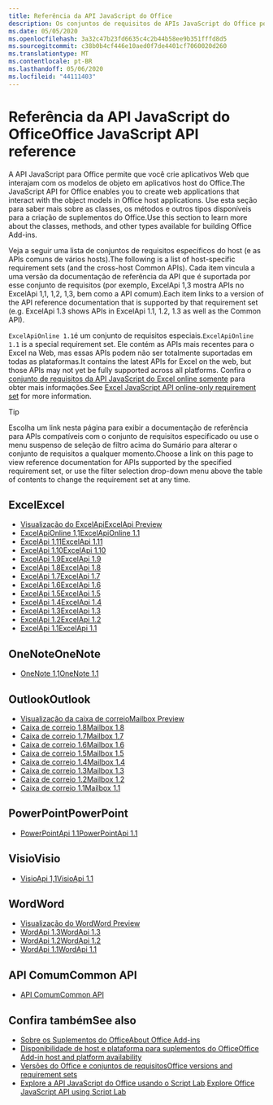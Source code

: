 ```yaml
---
title: Referência da API JavaScript do Office
description: Os conjuntos de requisitos de APIs JavaScript do Office por host.
ms.date: 05/05/2020
ms.openlocfilehash: 3a32c47b23fd6635c4c2b44b58ee9b351fffd8d5
ms.sourcegitcommit: c38b0b4cf446e10aed0f7de4401cf7060020d260
ms.translationtype: MT
ms.contentlocale: pt-BR
ms.lasthandoff: 05/06/2020
ms.locfileid: "44111403"
---
```

# <a name="office-javascript-api-reference"></a><span data-ttu-id="ce324-103">Referência da API JavaScript do Office</span><span class="sxs-lookup"><span data-stu-id="ce324-103">Office JavaScript API reference</span></span>

<span data-ttu-id="ce324-104">A API JavaScript para Office permite que você crie aplicativos Web que interajam com os modelos de objeto em aplicativos host do Office.</span><span class="sxs-lookup"><span data-stu-id="ce324-104">The JavaScript API for Office enables you to create web applications that interact with the object models in Office host applications.</span></span> <span data-ttu-id="ce324-105">Use esta seção para saber mais sobre as classes, os métodos e outros tipos disponíveis para a criação de suplementos do Office.</span><span class="sxs-lookup"><span data-stu-id="ce324-105">Use this section to learn more about the classes, methods, and other types available for building Office Add-ins.</span></span>

<span data-ttu-id="ce324-106">Veja a seguir uma lista de conjuntos de requisitos específicos do host (e as APIs comuns de vários hosts).</span><span class="sxs-lookup"><span data-stu-id="ce324-106">The following is a list of host-specific requirement sets (and the cross-host Common APIs).</span></span> <span data-ttu-id="ce324-107">Cada item vincula a uma versão da documentação de referência da API que é suportada por esse conjunto de requisitos (por exemplo, ExcelApi 1,3 mostra APIs no ExcelApi 1,1, 1,2, 1,3, bem como a API comum).</span><span class="sxs-lookup"><span data-stu-id="ce324-107">Each item links to a version of the API reference documentation that is supported by that requirement set (e.g. ExcelApi 1.3 shows APIs in ExcelApi 1.1, 1.2, 1.3 as well as the Common API).</span></span>

<span data-ttu-id="ce324-108">`ExcelApiOnline 1.1`é um conjunto de requisitos especiais.</span><span class="sxs-lookup"><span data-stu-id="ce324-108">`ExcelApiOnline 1.1` is a special requirement set.</span></span> <span data-ttu-id="ce324-109">Ele contém as APIs mais recentes para o Excel na Web, mas essas APIs podem não ser totalmente suportadas em todas as plataformas.</span><span class="sxs-lookup"><span data-stu-id="ce324-109">It contains the latest APIs for Excel on the web, but those APIs may not yet be fully supported across all platforms.</span></span> <span data-ttu-id="ce324-110">Confira o [conjunto de requisitos da API JavaScript do Excel online somente](/office/dev/add-ins/reference/requirement-sets/excel-api-online-requirement-set) para obter mais informações.</span><span class="sxs-lookup"><span data-stu-id="ce324-110">See [Excel JavaScript API online-only requirement set](/office/dev/add-ins/reference/requirement-sets/excel-api-online-requirement-set) for more information.</span></span>

> [!TIP]
> <span data-ttu-id="ce324-111">Escolha um link nesta página para exibir a documentação de referência para APIs compatíveis com o conjunto de requisitos especificado ou use o menu suspenso de seleção de filtro acima do Sumário para alterar o conjunto de requisitos a qualquer momento.</span><span class="sxs-lookup"><span data-stu-id="ce324-111">Choose a link on this page to view reference documentation for APIs supported by the specified requirement set, or use the filter selection drop-down menu above the table of contents to change the requirement set at any time.</span></span>

## <a name="excel"></a><span data-ttu-id="ce324-112">Excel</span><span class="sxs-lookup"><span data-stu-id="ce324-112">Excel</span></span>

- [<span data-ttu-id="ce324-113">Visualização do ExcelApi</span><span class="sxs-lookup"><span data-stu-id="ce324-113">ExcelApi Preview</span></span>](/javascript/api/excel?view=excel-js-preview)
- [<span data-ttu-id="ce324-114">ExcelApiOnline 1,1</span><span class="sxs-lookup"><span data-stu-id="ce324-114">ExcelApiOnline 1.1</span></span>](/javascript/api/excel?view=excel-js-online)
- [<span data-ttu-id="ce324-115">ExcelApi 1,11</span><span class="sxs-lookup"><span data-stu-id="ce324-115">ExcelApi 1.11</span></span>](/javascript/api/excel?view=excel-js-1.11)
- [<span data-ttu-id="ce324-116">ExcelApi 1.10</span><span class="sxs-lookup"><span data-stu-id="ce324-116">ExcelApi 1.10</span></span>](/javascript/api/excel?view=excel-js-1.10)
- [<span data-ttu-id="ce324-117">ExcelApi 1.9</span><span class="sxs-lookup"><span data-stu-id="ce324-117">ExcelApi 1.9</span></span>](/javascript/api/excel?view=excel-js-1.9)
- [<span data-ttu-id="ce324-118">ExcelApi 1.8</span><span class="sxs-lookup"><span data-stu-id="ce324-118">ExcelApi 1.8</span></span>](/javascript/api/excel?view=excel-js-1.8)
- [<span data-ttu-id="ce324-119">ExcelApi 1.7</span><span class="sxs-lookup"><span data-stu-id="ce324-119">ExcelApi 1.7</span></span>](/javascript/api/excel?view=excel-js-1.7)
- [<span data-ttu-id="ce324-120">ExcelApi 1.6</span><span class="sxs-lookup"><span data-stu-id="ce324-120">ExcelApi 1.6</span></span>](/javascript/api/excel?view=excel-js-1.6)
- [<span data-ttu-id="ce324-121">ExcelApi 1.5</span><span class="sxs-lookup"><span data-stu-id="ce324-121">ExcelApi 1.5</span></span>](/javascript/api/excel?view=excel-js-1.5)
- [<span data-ttu-id="ce324-122">ExcelApi 1.4</span><span class="sxs-lookup"><span data-stu-id="ce324-122">ExcelApi 1.4</span></span>](/javascript/api/excel?view=excel-js-1.4)
- [<span data-ttu-id="ce324-123">ExcelApi 1.3</span><span class="sxs-lookup"><span data-stu-id="ce324-123">ExcelApi 1.3</span></span>](/javascript/api/excel?view=excel-js-1.3)
- [<span data-ttu-id="ce324-124">ExcelApi 1.2</span><span class="sxs-lookup"><span data-stu-id="ce324-124">ExcelApi 1.2</span></span>](/javascript/api/excel?view=excel-js-1.2)
- [<span data-ttu-id="ce324-125">ExcelApi 1.1</span><span class="sxs-lookup"><span data-stu-id="ce324-125">ExcelApi 1.1</span></span>](/javascript/api/excel?view=excel-js-1.1)

## <a name="onenote"></a><span data-ttu-id="ce324-126">OneNote</span><span class="sxs-lookup"><span data-stu-id="ce324-126">OneNote</span></span>

- [<span data-ttu-id="ce324-127">OneNote 1,1</span><span class="sxs-lookup"><span data-stu-id="ce324-127">OneNote 1.1</span></span>](/javascript/api/onenote?view=onenote-js-1.1)

## <a name="outlook"></a><span data-ttu-id="ce324-128">Outlook</span><span class="sxs-lookup"><span data-stu-id="ce324-128">Outlook</span></span>

- [<span data-ttu-id="ce324-129">Visualização da caixa de correio</span><span class="sxs-lookup"><span data-stu-id="ce324-129">Mailbox Preview</span></span>](/javascript/api/outlook?view=outlook-js-preview)
- [<span data-ttu-id="ce324-130">Caixa de correio 1.8</span><span class="sxs-lookup"><span data-stu-id="ce324-130">Mailbox 1.8</span></span>](/javascript/api/outlook?view=outlook-js-1.8)
- [<span data-ttu-id="ce324-131">Caixa de correio 1.7</span><span class="sxs-lookup"><span data-stu-id="ce324-131">Mailbox 1.7</span></span>](/javascript/api/outlook?view=outlook-js-1.7)
- [<span data-ttu-id="ce324-132">Caixa de correio 1.6</span><span class="sxs-lookup"><span data-stu-id="ce324-132">Mailbox 1.6</span></span>](/javascript/api/outlook?view=outlook-js-1.6)
- [<span data-ttu-id="ce324-133"> Caixa de correio 1.5</span><span class="sxs-lookup"><span data-stu-id="ce324-133">Mailbox 1.5</span></span>](/javascript/api/outlook?view=outlook-js-1.5)
- [<span data-ttu-id="ce324-134"> Caixa de correio 1.4</span><span class="sxs-lookup"><span data-stu-id="ce324-134">Mailbox 1.4</span></span>](/javascript/api/outlook?view=outlook-js-1.4)
- [<span data-ttu-id="ce324-135"> Caixa de correio 1.3</span><span class="sxs-lookup"><span data-stu-id="ce324-135">Mailbox 1.3</span></span>](/javascript/api/outlook?view=outlook-js-1.3)
- [<span data-ttu-id="ce324-136">Caixa de correio 1.2</span><span class="sxs-lookup"><span data-stu-id="ce324-136">Mailbox 1.2</span></span>](/javascript/api/outlook?view=outlook-js-1.2)
- [<span data-ttu-id="ce324-137"> Caixa de correio 1.1</span><span class="sxs-lookup"><span data-stu-id="ce324-137">Mailbox 1.1</span></span>](/javascript/api/outlook?view=outlook-js-1.1)

## <a name="powerpoint"></a><span data-ttu-id="ce324-138">PowerPoint</span><span class="sxs-lookup"><span data-stu-id="ce324-138">PowerPoint</span></span>

- [<span data-ttu-id="ce324-139">PowerPointApi 1.1</span><span class="sxs-lookup"><span data-stu-id="ce324-139">PowerPointApi 1.1</span></span>](/javascript/api/powerpoint?view=powerpoint-js-1.1)

## <a name="visio"></a><span data-ttu-id="ce324-140">Visio</span><span class="sxs-lookup"><span data-stu-id="ce324-140">Visio</span></span>

- [<span data-ttu-id="ce324-141">VisioApi 1,1</span><span class="sxs-lookup"><span data-stu-id="ce324-141">VisioApi 1.1</span></span>](/javascript/api/visio?view=visio-js-1.1)

## <a name="word"></a><span data-ttu-id="ce324-142">Word</span><span class="sxs-lookup"><span data-stu-id="ce324-142">Word</span></span>

- [<span data-ttu-id="ce324-143">Visualização do Word</span><span class="sxs-lookup"><span data-stu-id="ce324-143">Word Preview</span></span>](/javascript/api/word?view=word-js-preview)
- [<span data-ttu-id="ce324-144">WordApi 1.3</span><span class="sxs-lookup"><span data-stu-id="ce324-144">WordApi 1.3</span></span>](/javascript/api/word?view=word-js-1.3)
- [<span data-ttu-id="ce324-145">WordApi 1.2</span><span class="sxs-lookup"><span data-stu-id="ce324-145">WordApi 1.2</span></span>](/javascript/api/word?view=word-js-1.2)
- [<span data-ttu-id="ce324-146">WordApi 1.1</span><span class="sxs-lookup"><span data-stu-id="ce324-146">WordApi 1.1</span></span>](/javascript/api/word?view=word-js-1.1)

## <a name="common-api"></a><span data-ttu-id="ce324-147">API Comum</span><span class="sxs-lookup"><span data-stu-id="ce324-147">Common API</span></span>

- [<span data-ttu-id="ce324-148">API Comum</span><span class="sxs-lookup"><span data-stu-id="ce324-148">Common API</span></span>](/javascript/api/office?view=common-js)

## <a name="see-also"></a><span data-ttu-id="ce324-149">Confira também</span><span class="sxs-lookup"><span data-stu-id="ce324-149">See also</span></span>

- [<span data-ttu-id="ce324-150">Sobre os Suplementos do Office</span><span class="sxs-lookup"><span data-stu-id="ce324-150">About Office Add-ins</span></span>](/office/dev/add-ins/overview)
- [<span data-ttu-id="ce324-151">Disponibilidade de host e plataforma para suplementos do Office</span><span class="sxs-lookup"><span data-stu-id="ce324-151">Office Add-in host and platform availability</span></span>](/office/dev/add-ins/overview/office-add-in-availability)
- [<span data-ttu-id="ce324-152">Versões do Office e conjuntos de requisitos</span><span class="sxs-lookup"><span data-stu-id="ce324-152">Office versions and requirement sets</span></span>](/office/dev/add-ins/develop/office-versions-and-requirement-sets)
- <span data-ttu-id="ce324-153">[Explore a API JavaScript do Office usando o Script Lab](/office/dev/add-ins/overview/explore-with-script-lab).</span><span class="sxs-lookup"><span data-stu-id="ce324-153">[Explore Office JavaScript API using Script Lab](/office/dev/add-ins/overview/explore-with-script-lab)</span></span>
